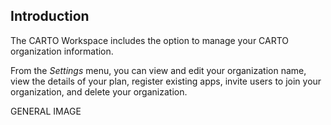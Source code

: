 ## Introduction

The CARTO Workspace includes the option to manage your CARTO organization information. 

From the *Settings* menu, you can view and edit your organization name, view the details of your plan, register existing apps, invite users to join your organization, and delete your organization.

GENERAL IMAGE